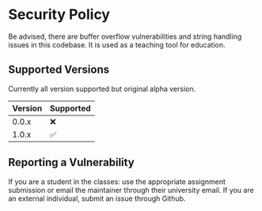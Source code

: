 # Security Policy
Be advised, there are buffer overflow vulnerabilities and string handling issues in this codebase. It is used as a teaching tool for education.

## Supported Versions

Currently all version supported but original alpha version.

| Version | Supported          |
| ------- | ------------------ |
| 0.0.x   | :x:                |
| 1.0.x   | :white_check_mark: |


## Reporting a Vulnerability

If you are a student in the classes: use the appropriate assignment submission or email the maintainer through their university email.
If you are an external individual, submit an issue through Github.
